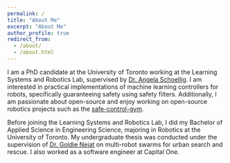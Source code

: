 ```yaml
---
permalink: /
title: "About Me"
excerpt: "About Me"
author_profile: true
redirect_from:
  - /about/
  - /about.html
---
```


I am a PhD candidate at the University of Toronto working at the Learning Systems and Robotics Lab, supervised by [Dr. Angela Schoellig](https://www.dynsyslab.org/prof-angela-schoellig/). I am interested in practical implementations of machine learning controllers for robots, specifically guaranteeing safety using safety filters. Additionally, I am passionate about open-source and enjoy working on open-source robotics projects such as the [safe-control-gym](https://github.com/utiasDSL/safe-control-gym).

Before joining the Learning Systems and Robotics Lab, I did my Bachelor of Applied Science in Engineering Science, majoring in Robotics at the University of Toronto. My undergraduate thesis was conducted under the supervision of [Dr. Goldie Nejat](https://www.mie.utoronto.ca/faculty_staff/nejat/) on multi-robot swarms for urban search and rescue. I also worked as a software engineer at Capital One.
